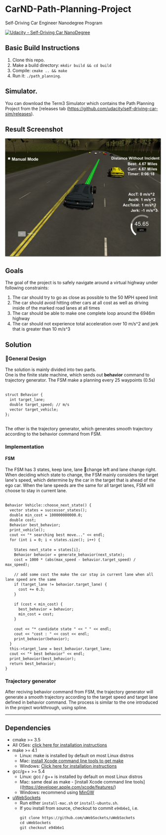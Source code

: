 # CarND-Path-Planning-Project
Self-Driving Car Engineer Nanodegree Program

[![Udacity - Self-Driving Car NanoDegree](https://camo.githubusercontent.com/5b9aa393f43d7bb9cc6277140465f5625f2dae7c/68747470733a2f2f73332e616d617a6f6e6177732e636f6d2f756461636974792d7364632f6769746875622f736869656c642d6361726e642e737667)](http://www.udacity.com/drive)
   
## Basic Build Instructions

1. Clone this repo.
2. Make a build directory: `mkdir build && cd build`
3. Compile: `cmake .. && make`
4. Run it: `./path_planning`.

## Simulator.
You can download the Term3 Simulator which contains the Path Planning Project from the [releases tab (https://github.com/udacity/self-driving-car-sim/releases).

## Result Screenshot
![Result Screenshot](img/ScreenShot.png)

## Goals
The goal of the project is to safely navigate around a virtual highway under following constraints:  
1. The car should try to go as close as possible to the 50 MPH speed limit
2. The car should avoid hitting other cars at all cost as well as driving inside of the marked road lanes at all times
3. The car should be able to make one complete loop around the 6946m highway
4. The car should not experience total acceleration over 10 m/s^2 and jerk that is greater than 10 m/s^3

## Solution

### General Design  

The solution is mainly divided into two parts.  
One is the finite state machine, which sends out **behavior** command to trajectory generator. The FSM make a planning every 25 waypoints (0.5s)
<pre>
<code>
struct Behavior {
  int target_lane;
  double target_speed; // m/s
  vector<double> target_vehicle;
};
</code>
</pre>
The other is the trajectory generator, which generates smooth trajectory according to the behavior command from FSM.  

### Implementation
#### FSM
The FSM has 3 states, keep lane, lane change left and lane change right.  
When deciding which state to change, the FSM mainly considers the target lane's speed, which determine by the car in the target that is ahead of the ego car. When the lane speeds are the same for all target lanes, FSM will choose to stay in current lane.
<pre><code>
Behavior Vehicle::choose_next_state() {
  vector<States> states = successor_states();
  double min_cost = 100000000000.0;
  double cost;
  Behavior best_behavior;
  print_vehicle();
  cout << "* searching best move..." << endl;
  for (int i = 0; i < states.size(); i++) {

    States next_state = states[i];
    Behavior behavior = generate_behavior(next_state);
    cost = 1000 * (abs(max_speed - behavior.target_speed) / max_speed);
    
    // add some cost the make the car stay in current lane when all lane speed are the same
    if (target_lane != behavior.target_lane) {
      cost += 0.3;
    }

    if (cost < min_cost) {
      best_behavior = behavior;
      min_cost = cost;
    }

    cout << "* candidate state " << " " << endl;
    cout << "cost : " << cost << endl;
    print_behavior(behavior);
  }
  this->target_lane = best_behavior.target_lane;
  cout << "* best behavior" << endl;
  print_behavior(best_behavior);
  return best_behavior;
}
</code></pre>

### Trajectory generator
After reciving behavior command from FSM, the trajectory generator will generate a smooth trajectory according to the target speed and target lane defined in behavior command. The process is similar to the one introduced in the project workthrough, using spline.


---

## Dependencies

* cmake >= 3.5
 * All OSes: [click here for installation instructions](https://cmake.org/install/)
* make >= 4.1
  * Linux: make is installed by default on most Linux distros
  * Mac: [install Xcode command line tools to get make](https://developer.apple.com/xcode/features/)
  * Windows: [Click here for installation instructions](http://gnuwin32.sourceforge.net/packages/make.htm)
* gcc/g++ >= 5.4
  * Linux: gcc / g++ is installed by default on most Linux distros
  * Mac: same deal as make - [install Xcode command line tools]((https://developer.apple.com/xcode/features/)
  * Windows: recommend using [MinGW](http://www.mingw.org/)
* [uWebSockets](https://github.com/uWebSockets/uWebSockets)
  * Run either `install-mac.sh` or `install-ubuntu.sh`.
  * If you install from source, checkout to commit `e94b6e1`, i.e.
    ```
    git clone https://github.com/uWebSockets/uWebSockets 
    cd uWebSockets
    git checkout e94b6e1
    ```

